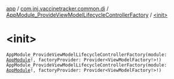 [app](../../index.md) / [com.jnj.vaccinetracker.common.di](../index.md) / [AppModule_ProvideViewModelLifecycleControllerFactory](index.md) / [&lt;init&gt;](./-init-.md)

# &lt;init&gt;

`AppModule_ProvideViewModelLifecycleControllerFactory(module: `[`AppModule`](../-app-module/index.md)`!, factoryProvider: Provider<ViewModelFactory!>!)`
`AppModule_ProvideViewModelLifecycleControllerFactory(module: `[`AppModule`](../-app-module/index.md)`!, factoryProvider: Provider<ViewModelFactory!>!)`